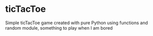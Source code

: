 # ticTacToe

Simple ticTacToe game created with pure Python using functions and random module, something to play when I am bored

